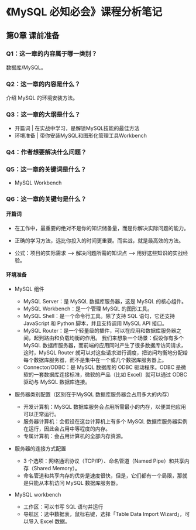 # 《MySQL 必知必会》课程分析笔记

## 第0章 课前准备

### Q1：这一章的内容属于哪一类别？

数据库/MySQL。

### Q2：这一章的内容是什么？

介绍 MySQL 的环境安装方法。

### Q3：这一章的大纲是什么？

- 开篇词 | 在实战中学习，是解锁MySQL技能的最佳方法
- 环境准备 | 带你安装MySQL和图形化管理工具Workbench

### Q4：作者想要解决什么问题？

### Q5：这一章的关键词是什么？

- MySQL Workbench

### Q6：这一章的关键句是什么？

#### 开篇词

- 在工作中，最重要的绝对不是你的知识储备量，而是你解决实际问题的能力。

- 正确的学习方法，远比你投入的时间更重要。而实战，就是最高效的方法。

- 公式：项目的实际需求 --> 解决问题所需的知识点 --> 用好这些知识的实战经验。

#### 环境准备

- MySQL 组件
  - MySQL Server：是 MySQL 数据库服务器，这是 MySQL 的核心组件。
  - MySQL Workbench：是一个管理 MySQL 的图形工具。
  - MySQL Shell：是一个命令行工具。除了支持 SQL 语句，它还支持 JavaScript 和 Python 脚本，并且支持调用 MySQL API 接口。
  - MySQL Router：是一个轻量级的插件，可以在应用和数据库服务器之间，起到路由和负载均衡的作用。
    我们来想象一个场景：假设你有多个 MySQL 数据库服务器，而前端的应用同时产生了很多数据库访问请求，
    这时，MySQL Router 就可以对这些请求进行调度，把访问均衡地分配给每个数据库服务器，而不是集中在一个或几个数据库服务器上。
  - Connector/ODBC：是 MySQL 数据库的 ODBC 驱动程序。ODBC 是微软的一套数据库连接标准，微软的产品（比如 Excel）就可以通过 ODBC 驱动与 MySQL 数据库连接。

- 服务器类别配置（区别在于MySQL 数据库服务器会占用多大的内存）
  - 开发计算机：MySQL 数据库服务会占用所需最小的内存，以便其他应用可以正常运行。
  - 服务器计算机：会假设在这台计算机上有多个 MySQL 数据库服务器实例在运行，因此会占用中等程度的内存。
  - 专属计算机：会占用计算机的全部内存资源。

- 服务器的连接方式配置
  - 3 个选项：网络通讯协议（TCP/IP）、命名管道（Named Pipe）和共享内存（Shared Memory）。
  - 命名管道和共享内存的优势是速度很快，但是，它们都有一个局限，那就是只能从本机访问 MySQL 数据库服务器。

- MySQL workbench
  - 工作区：可以书写 SQL 语句并运行
  - 导航区：选中数据表，鼠标右键，选择「Table Data Import Wizard」，可以导入 Excel 数据。
